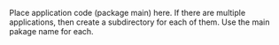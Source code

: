 Place application code (package main) here.  If there are multiple
applications, then create a subdirectory for each of them.  Use
the main pakage name for each.
